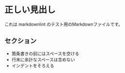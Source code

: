 # 正しい見出し

これは markdownlint のテスト用のMarkdownファイルです。

## セクション

- 箇条書きの前にはスペースを空ける
- 行末に余計なスペースは含めない
- インデントをそろえる
